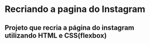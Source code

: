 # Recriando a pagina do Instagram

## Projeto que recria a página do instagram utilizando HTML e CSS(flexbox)
